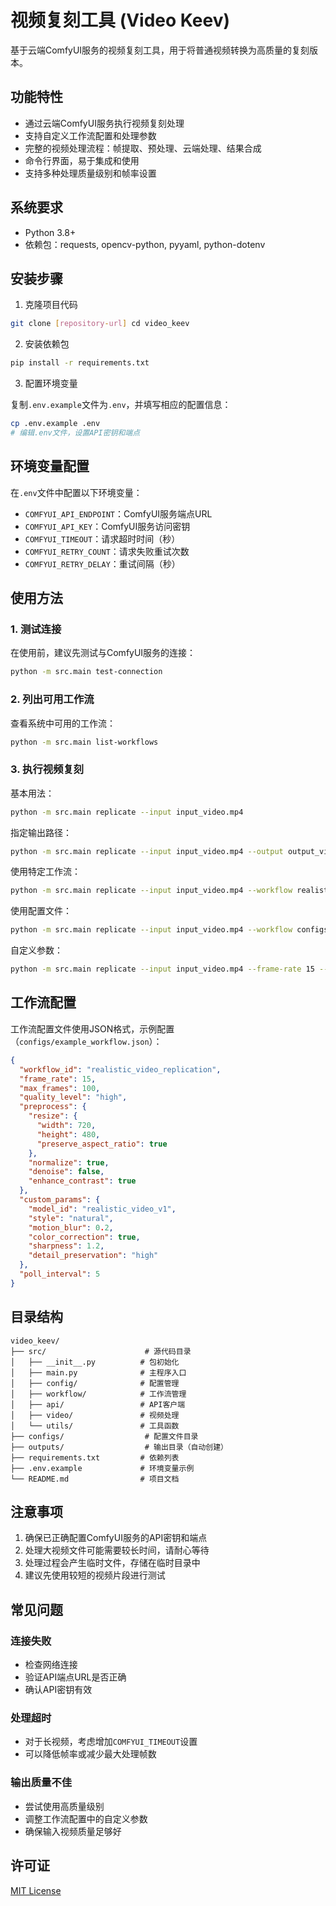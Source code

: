 # 视频复刻工具 (Video Keev)

基于云端ComfyUI服务的视频复刻工具，用于将普通视频转换为高质量的复刻版本。

## 功能特性

- 通过云端ComfyUI服务执行视频复刻处理
- 支持自定义工作流配置和处理参数
- 完整的视频处理流程：帧提取、预处理、云端处理、结果合成
- 命令行界面，易于集成和使用
- 支持多种处理质量级别和帧率设置

## 系统要求

- Python 3.8+
- 依赖包：requests, opencv-python, pyyaml, python-dotenv

## 安装步骤

1. 克隆项目代码

```bash
git clone [repository-url] cd video_keev
```

2. 安装依赖包

```bash
pip install -r requirements.txt
```

3. 配置环境变量

复制`.env.example`文件为`.env`，并填写相应的配置信息：

```bash
cp .env.example .env
# 编辑.env文件，设置API密钥和端点
```

## 环境变量配置

在`.env`文件中配置以下环境变量：

- `COMFYUI_API_ENDPOINT`：ComfyUI服务端点URL
- `COMFYUI_API_KEY`：ComfyUI服务访问密钥
- `COMFYUI_TIMEOUT`：请求超时时间（秒）
- `COMFYUI_RETRY_COUNT`：请求失败重试次数
- `COMFYUI_RETRY_DELAY`：重试间隔（秒）

## 使用方法

### 1. 测试连接

在使用前，建议先测试与ComfyUI服务的连接：

```bash
python -m src.main test-connection
```

### 2. 列出可用工作流

查看系统中可用的工作流：

```bash
python -m src.main list-workflows
```

### 3. 执行视频复刻

基本用法：

```bash
python -m src.main replicate --input input_video.mp4
```

指定输出路径：

```bash
python -m src.main replicate --input input_video.mp4 --output output_video.mp4
```

使用特定工作流：

```bash
python -m src.main replicate --input input_video.mp4 --workflow realistic_video_replication
```

使用配置文件：

```bash
python -m src.main replicate --input input_video.mp4 --workflow configs/example_workflow.json
```

自定义参数：

```bash
python -m src.main replicate --input input_video.mp4 --frame-rate 15 --quality-level high --max-frames 100
```

## 工作流配置

工作流配置文件使用JSON格式，示例配置（`configs/example_workflow.json`）：

```json
{
  "workflow_id": "realistic_video_replication",
  "frame_rate": 15,
  "max_frames": 100,
  "quality_level": "high",
  "preprocess": {
    "resize": {
      "width": 720,
      "height": 480,
      "preserve_aspect_ratio": true
    },
    "normalize": true,
    "denoise": false,
    "enhance_contrast": true
  },
  "custom_params": {
    "model_id": "realistic_video_v1",
    "style": "natural",
    "motion_blur": 0.2,
    "color_correction": true,
    "sharpness": 1.2,
    "detail_preservation": "high"
  },
  "poll_interval": 5
}
```

## 目录结构

```
video_keev/
├── src/                      # 源代码目录
│   ├── __init__.py          # 包初始化
│   ├── main.py              # 主程序入口
│   ├── config/              # 配置管理
│   ├── workflow/            # 工作流管理
│   ├── api/                 # API客户端
│   ├── video/               # 视频处理
│   └── utils/               # 工具函数
├── configs/                  # 配置文件目录
├── outputs/                  # 输出目录（自动创建）
├── requirements.txt         # 依赖列表
├── .env.example             # 环境变量示例
└── README.md                # 项目文档
```

## 注意事项

1. 确保已正确配置ComfyUI服务的API密钥和端点
2. 处理大视频文件可能需要较长时间，请耐心等待
3. 处理过程会产生临时文件，存储在临时目录中
4. 建议先使用较短的视频片段进行测试

## 常见问题

### 连接失败
- 检查网络连接
- 验证API端点URL是否正确
- 确认API密钥有效

### 处理超时
- 对于长视频，考虑增加`COMFYUI_TIMEOUT`设置
- 可以降低帧率或减少最大处理帧数

### 输出质量不佳
- 尝试使用高质量级别
- 调整工作流配置中的自定义参数
- 确保输入视频质量足够好

## 许可证

[MIT License](LICENSE)